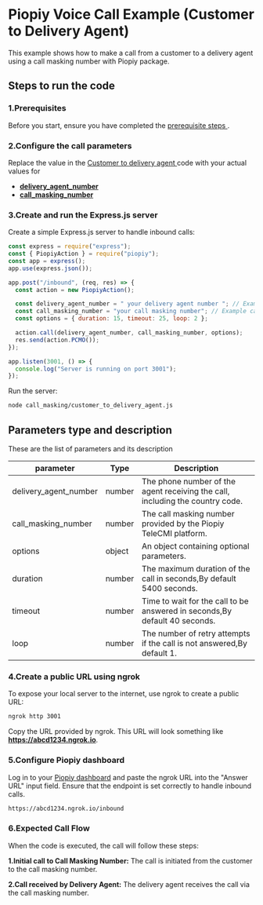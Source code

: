# Piopiy Voice Call Example (Customer to Delivery Agent)

This example shows how to make a call from a customer to a delivery agent using a call masking number with Piopiy package.

## Steps to run the code

### 1.Prerequisites

Before you start, ensure you have completed the [ prerequisite steps ](/README.md).

### 2.Configure the call parameters

Replace the value in the [ Customer to delivery agent ](/call_masking/customer_to_delivery_agent.js) code with your actual values for

- [**delivery_agent_number**](https://github.com/telecmi/piopiy_node_example/blob/development/call_masking/customer_to_delivery_agent.js#L11)
- [**call_masking_number**](https://github.com/telecmi/piopiy_node_example/blob/development/call_masking/customer_to_delivery_agent.js#L12)

### 3.Create and run the Express.js server

Create a simple Express.js server to handle inbound calls:

```javascript
const express = require("express");
const { PiopiyAction } = require("piopiy");
const app = express();
app.use(express.json());

app.post("/inbound", (req, res) => {
  const action = new PiopiyAction();

  const delivery_agent_number = " your delivery agent number "; // Example delivery agent phone number
  const call_masking_number = "your call masking number"; // Example call masking number
  const options = { duration: 15, timeout: 25, loop: 2 };

  action.call(delivery_agent_number, call_masking_number, options);
  res.send(action.PCMO());
});

app.listen(3001, () => {
  console.log("Server is running on port 3001");
});
```

Run the server:

```sh
node call_masking/customer_to_delivery_agent.js
```

## Parameters type and description

These are the list of parameters and its description

| parameter             | Type   | Description                                                                   |
| --------------------- | ------ | ----------------------------------------------------------------------------- |
| delivery_agent_number | number | The phone number of the agent receiving the call, including the country code. |
| call_masking_number   | number | The call masking number provided by the Piopiy TeleCMI platform.              |
| options               | object | An object containing optional parameters.                                     |
| duration              | number | The maximum duration of the call in seconds,By default 5400 seconds.          |
| timeout               | number | Time to wait for the call to be answered in seconds,By default 40 seconds.    |
| loop                  | number | The number of retry attempts if the call is not answered,By default 1.        |

### 4.Create a public URL using ngrok

To expose your local server to the internet, use ngrok to create a public URL:

```sh
ngrok http 3001
```

Copy the URL provided by ngrok. This URL will look something like **https://abcd1234.ngrok.io**.

### 5.Configure Piopiy dashboard

Log in to your <a href="https://developer.telecmi.com" target="_blank">Piopiy dashboard</a> and paste the ngrok URL into the "Answer URL" input field. Ensure that the endpoint is set correctly to handle inbound calls.

```sh
https://abcd1234.ngrok.io/inbound
```

### 6.Expected Call Flow

When the code is executed, the call will follow these steps:

**1.Initial call to Call Masking Number:** The call is initiated from the customer to the call masking number.

**2.Call received by Delivery Agent:** The delivery agent receives the call via the call masking number.
